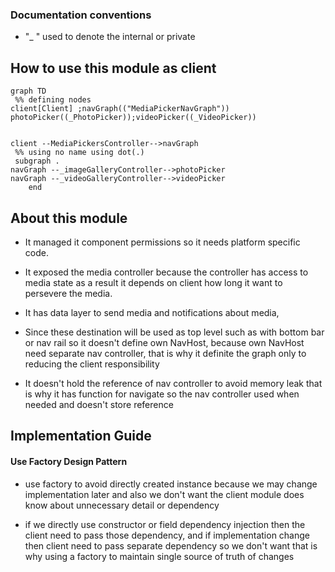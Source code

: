 ### Documentation conventions
- "_ " used to denote the internal or private 

## How to use this module as client

```mermaid
graph TD
 %% defining nodes
client[Client] ;navGraph(("MediaPickerNavGraph"))
photoPicker((_PhotoPicker));videoPicker((_VideoPicker))


client --MediaPickersController-->navGraph 
 %% using no name using dot(.)
 subgraph .
navGraph --_imageGalleryController-->photoPicker
navGraph --_videoGalleryController-->videoPicker
    end
```

## About this module


- It managed it component permissions so it needs platform specific code.
- It exposed the media controller because the controller has access to media state as a result it depends on client how long  it want to persevere the media.


- It has data layer to send media and notifications about media,
- Since these destination will be used as top  level such as with bottom bar or nav rail  so it doesn't define own NavHost, because own NavHost need separate nav controller, that is why it definite the graph only to reducing the client responsibility


- It doesn't hold the reference of nav controller to avoid memory leak that is why it has function for navigate so the nav controller used when needed and doesn't store reference

## Implementation Guide
#### Use Factory Design Pattern

- use factory to avoid directly created instance because we may  change implementation later and also we don't want the client module does know about unnecessary detail or dependency

- if we directly use constructor or field dependency injection then the client need to pass those dependency, and if implementation change then client need to pass separate dependency so we don't want that is why using a factory to maintain single source of truth of changes
